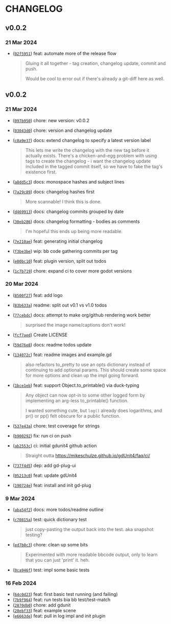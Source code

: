 # CHANGELOG


## v0.0.2


### 21 Mar 2024

- ([`02f5951`](https://github.com/russmatney/log/commit/02f5951)) feat: automate more of the release flow

  > Gluing it all together - tag creation, changelog update, commit and push.
  > 
  > Would be cool to error out if there's already a git-diff here as well.


## v0.0.2


### 21 Mar 2024

- ([`097b950`](https://github.com/russmatney/log/commit/097b950)) chore: new version: v0.0.2
- ([`03043d0`](https://github.com/russmatney/log/commit/03043d0)) chore: version and changelog update
- ([`c0a9e37`](https://github.com/russmatney/log/commit/c0a9e37)) docs: extend changelog to specify a latest version label

  > This lets me write the changelog with the new tag before it actually
  > exists. There's a chicken-and-egg problem with using tags to create the
  > changelog - i want the changelog update included in the tagged commit
  > itself, so we have to fake the tag's existence first.

- ([`a8dd5c3`](https://github.com/russmatney/log/commit/a8dd5c3)) docs: monospace hashes and subject lines
- ([`7a29c89`](https://github.com/russmatney/log/commit/7a29c89)) docs: changelog hashes first

  > More scannable! I think this is done.

- ([`d469913`](https://github.com/russmatney/log/commit/d469913)) docs: changelog commits grouped by date
- ([`30eb286`](https://github.com/russmatney/log/commit/30eb286)) docs: changelog formatting - bodies as comments

  > I'm hopeful this ends up being more readable.

- ([`7e210ae`](https://github.com/russmatney/log/commit/7e210ae)) feat: generating initial changelog
- ([`f3be3be`](https://github.com/russmatney/log/commit/f3be3be)) wip: bb code gathering commits per tag
- ([`e00bc10`](https://github.com/russmatney/log/commit/e00bc10)) feat: plugin version, split out todos
- ([`1c7b719`](https://github.com/russmatney/log/commit/1c7b719)) chore: expand ci to cover more godot versions

### 20 Mar 2024

- ([`8500f27`](https://github.com/russmatney/log/commit/8500f27)) feat: add logo
- ([`83b633a`](https://github.com/russmatney/log/commit/83b633a)) readme: split out v0.1 vs v1.0 todos
- ([`77cebdc`](https://github.com/russmatney/log/commit/77cebdc)) docs: attempt to make org/github rendering work better

  > surprised the image name/captions don't work!

- ([`fcf7aed`](https://github.com/russmatney/log/commit/fcf7aed)) Create LICENSE
- ([`59d76e8`](https://github.com/russmatney/log/commit/59d76e8)) docs: readme todos update
- ([`134072c`](https://github.com/russmatney/log/commit/134072c)) feat: readme images and example.gd

  > also refactors to_pretty to use an opts dictionary instead of continuing
  > to add optional params. This should create some space for more options
  > and clean up the impl going forward.

- ([`1bce1eb`](https://github.com/russmatney/log/commit/1bce1eb)) feat: support Object.to_printable() via duck-typing

  > Any object can now opt-in to some other logged form by implementing an
  > arg-less to_printable() function.
  > 
  > I wanted something cute, but `log()` already does logarithms, and pr()
  > or pp() felt obscure for a public function.

- ([`537e43a`](https://github.com/russmatney/log/commit/537e43a)) chore: test coverage for strings
- ([`b900292`](https://github.com/russmatney/log/commit/b900292)) fix: run ci on push
- ([`ab2553c`](https://github.com/russmatney/log/commit/ab2553c)) ci: initial gdunit4 github action

  > Straight outta https://mikeschulze.github.io/gdUnit4/faq/ci/

- ([`737f4d5`](https://github.com/russmatney/log/commit/737f4d5)) dep: add gd-plug-ui
- ([`05213c0`](https://github.com/russmatney/log/commit/05213c0)) feat: update gdUnit4
- ([`190724e`](https://github.com/russmatney/log/commit/190724e)) feat: install and init gd-plug

### 9 Mar 2024

- ([`aba54f2`](https://github.com/russmatney/log/commit/aba54f2)) docs: more todos/readme outline
- ([`c70815a`](https://github.com/russmatney/log/commit/c70815a)) test: quick dictionary test

  > just copy-pasting the output back into the test. aka snapshot testing?

- ([`ed7b0c3`](https://github.com/russmatney/log/commit/ed7b0c3)) chore: clean up some bits

  > Experimented with more readable bbcode output, only to learn that you
  > can just 'print' it. heh.

- ([`0ca946f`](https://github.com/russmatney/log/commit/0ca946f)) test: impl some basic tests

### 16 Feb 2024

- ([`64c0d23`](https://github.com/russmatney/log/commit/64c0d23)) feat: first basic test running (and failing)
- ([`7b9f964`](https://github.com/russmatney/log/commit/7b9f964)) feat: run tests bia bb test/test-match
- ([`2870db0`](https://github.com/russmatney/log/commit/2870db0)) chore: add gdunit
- ([`28ebf33`](https://github.com/russmatney/log/commit/28ebf33)) feat: example scene
- ([`e6663de`](https://github.com/russmatney/log/commit/e6663de)) feat: pull in log impl and init plugin